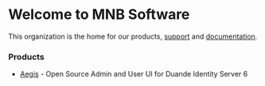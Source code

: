 # Welcome to MNB Software

This organization is the home for our products, [support]() and
[documentation]().

### Products

* [Aegis](https://github.com/MNB-Software/Aegis) - Open Source Admin and User UI for Duande Identity Server 6
